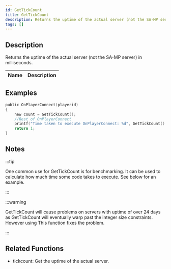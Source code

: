 ```yaml
---
id: GetTickCount
title: GetTickCount
description: Returns the uptime of the actual server (not the SA-MP server) in milliseconds.
tags: []
---
```


## Description

Returns the uptime of the actual server (not the SA-MP server) in milliseconds.


| Name | Description |
|------|-------------|


## Examples


```c
public OnPlayerConnect(playerid)
{
    new count = GetTickCount();
    //Rest of OnPlayerConnect
    printf("Time taken to execute OnPlayerConnect: %d", GetTickCount() - count);
    return 1;
}
```


## Notes

:::tip

One common use for GetTickCount is for benchmarking. It can be used to calculate how much time some code takes to execute. See below for an example.

:::


:::warning

GetTickCount will cause problems on servers with uptime of over 24 days as GetTickCount will eventually warp past the integer size constraints. However using This function fixes the problem.

:::


## Related Functions


-  tickcount: Get the uptime of the actual server.